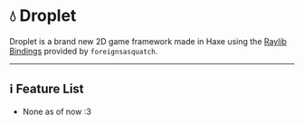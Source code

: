 # 💧 Droplet
Droplet is a brand new 2D game framework made in Haxe using the [Raylib Bindings](https://github.com/foreignsasquatch/raylib-hx) provided by `foreignsasquatch`.

---

## ℹ️ Feature List
- None as of now :3